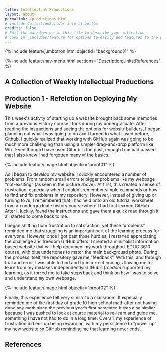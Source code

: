 ```yaml
---
title: Intellectual Productions
layout: about
permalink: /productions.html
# include CollectionBuilder info at bottom
credits: false
# Edit the markdown on in this file to describe your collection
# Look in _includes/feature for options to easily add features to the page
---
```


{% include feature/jumbotron.html objectid="background01" %}

{% include feature/nav-menu.html sections="Description;Links;References" %}

## A Collection of Weekly Intellectual Productions

## Production 1 - Refelction on Deploying My Website

This week's activity of starting up a website brought back some memories from a previous History course I took during my undergraduate. After reading the instructions and seeing the options for website builders, I began planning out what I was going to do and I turned to what I used before, Github. I quickly realized that working with GitHub again was going to be much more challenging than using a simpler drag-and-drop platform like Wix. Even though I have used Github in the past, enough time had passed that I also knew I had forgotten many of the basics. 

{% include feature/image.html objectid="proof01" %}

As I began to develop my website, I quickly encountered a number of problems. From random small errors to bigger problems like my webpage “not-exsiting” (as seen in the picture above). At first, this created a sense of frustration, especially when I couldn’t remember simple commands or how to find and fix problems in my repository. However, instead of giving up or turning to *AI*, I remembered that I had held onto an old tutorial worksheet from an undergraduate history course where I had first learned GitHub. After I, luckily, found the instructions and gave them a quick read through it all started to come back to me. 

I began shifting from frustration to satisfaction, yet these “problems” reminded me that struggling is an important part of the learning process for everyone. However, once I got past those hurdles, I restarted appreciating the challenge and freedom GitHub offers. I created a minimalist information based website that will help document my work throughout EDUC 3610 course, with blue undertones to match the main background photo. During the process itself, the repository gave me “feedback”. With this, and through trial and error, I was able to find and fix incorrect coding, allowing me to learn from my mistakes independently. GitHub’s *freedom* supported my learning, as it forced me to take steps back and think on how I was to solve and understand my own webpage.

{% include feature/image.html objectid="proof02" %}

Finally, this experience felt very similar to a classroom. It especially reminded me of the first day of grade 10 high school math after not having done any math since the previous year’s first semester. It was also similar because I was pushed to look at course material to re-learn and guide me, something I have not had to do in a long time. Overall, my experience of frustration did end up being rewarding, with my persistence to “power up” my new website on GitHub reminding me that learning never ends.




## References




